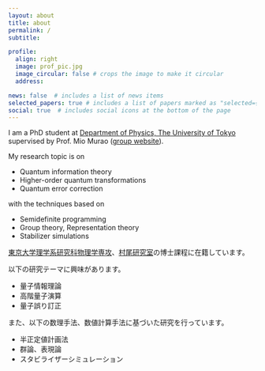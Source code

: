```yaml
---
layout: about
title: about
permalink: /
subtitle:

profile:
  align: right
  image: prof_pic.jpg
  image_circular: false # crops the image to make it circular
  address:

news: false  # includes a list of news items
selected_papers: true # includes a list of papers marked as "selected={true}"
social: true  # includes social icons at the bottom of the page
---
```


I am a PhD student at [Department of Physics, The University of Tokyo](https://www.phys.s.u-tokyo.ac.jp/en/) supervised by Prof. Mio Murao ([group website](https://www.eve.phys.s.u-tokyo.ac.jp)).

My research topic is on
- Quantum information theory
- Higher-order quantum transformations
- Quantum error correction

with the techniques based on
- Semidefinite programming
- Group theory, Representation theory
- Stabilizer simulations

[東京大学理学系研究科物理学専攻]((https://www.phys.s.u-tokyo.ac.jp))、[村尾研究室](https://www.eve.phys.s.u-tokyo.ac.jp)の博士課程に在籍しています。

以下の研究テーマに興味があります。
- 量子情報理論
- 高階量子演算
- 量子誤り訂正

また、以下の数理手法、数値計算手法に基づいた研究を行っています。
- 半正定値計画法
- 群論、表現論
- スタビライザーシミュレーション